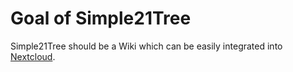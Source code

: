 # Goal of Simple21Tree

Simple21Tree should be a Wiki which can be easily integrated into [Nextcloud](//nextcloud.com).


